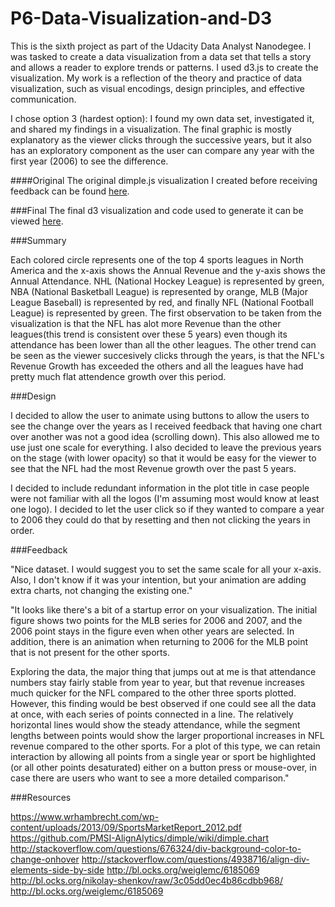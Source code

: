 # P6-Data-Visualization-and-D3

This is the sixth project as part of the Udacity Data Analyst Nanodegee. I was tasked to create a data visualization from a data set that tells a story and allows a reader to explore trends or patterns. I used d3.js to create the visualization. My work is a reflection of the theory and practice of data visualization, such as visual encodings, design principles, and effective communication.

I chose option 3 (hardest option): I found my own data set, investigated it, and shared my findings in a visualization. The final graphic is mostly explanatory as the viewer clicks through the successive years, but it also has an exploratory component as the user can compare any year with the first year (2006) to see the difference.

####Original
The original dimple.js visualization I created before receiving feedback can be found [here](
http://bl.ocks.org/j450h1/d9c62059cd2c86d611c3).

###Final
The final d3 visualization and code used to generate it can be viewed [here](http://bl.ocks.org/j450h1/4846a5a62defddb139f7).


###Summary

Each colored circle represents one of the top 4 sports leagues in North America and the x-axis shows the Annual Revenue and the y-axis shows the Annual Attendance. NHL (National Hockey League) is represented by green, NBA (National Basketball League) is represented by orange, MLB (Major League Baseball) is represented by red, and finally NFL (National Football League) is represented by green. The first observation to be taken from the visualization is that the NFL has alot more Revenue than the other leagues(this trend is consistent over these 5 years) even though its attendance has been lower than all the other leagues. The other trend can be seen as the viewer succesively clicks through the years, is that the NFL's Revenue Growth has exceeded the others and all the leagues have had pretty much flat attendence growth over this period.

###Design

I decided to allow the user to animate using buttons to allow the users to see the change over the years as I received feedback that having one chart over another was not a good idea (scrolling down). This also allowed me to use just one scale for everything. I also decided to leave the previous years on the stage (with lower opacity) so that it would be easy for the viewer to see that the NFL had the most Revenue growth over the past 5 years.

I decided to include redundant information in the plot title in case people were not familiar with all the logos (I'm assuming most would know at least one logo). I decided to let the user click so if they wanted to compare a year to 2006 they could do that by resetting and then not clicking the years in order.

###Feedback

"Nice dataset. I would suggest you to set the same scale for all your x-axis. Also, I don't know if it was your intention, but your animation are adding extra charts, not changing the existing one."

"It looks like there's a bit of a startup error on your visualization. The initial figure shows two points for the MLB series for 2006 and 2007, and the 2006 point stays in the figure even when other years are selected. In addition, there is an animation when returning to 2006 for the MLB point that is not present for the other sports.

Exploring the data, the major thing that jumps out at me is that attendance numbers stay fairly stable from year to year, but that revenue increases much quicker for the NFL compared to the other three sports plotted. However, this finding would be best observed if one could see all the data at once, with each series of points connected in a line. The relatively horizontal lines would show the steady attendance, while the segment lengths between points would show the larger proportional increases in NFL revenue compared to the other sports. For a plot of this type, we can retain interaction by allowing all points from a single year or sport be highlighted (or all other points desaturated) either on a button press or mouse-over, in case there are users who want to see a more detailed comparison."

###Resources

https://www.wrhambrecht.com/wp-content/uploads/2013/09/SportsMarketReport_2012.pdf
https://github.com/PMSI-AlignAlytics/dimple/wiki/dimple.chart
http://stackoverflow.com/questions/676324/div-background-color-to-change-onhover
http://stackoverflow.com/questions/4938716/align-div-elements-side-by-side
http://bl.ocks.org/weiglemc/6185069
http://bl.ocks.org/nikolay-shenkov/raw/3c05dd0ec4b86cdbb968/
http://bl.ocks.org/weiglemc/6185069
